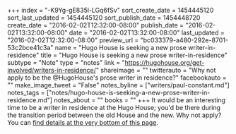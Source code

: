 +++
index = "-K9Yg-gE835l-LGq6fSv"
sort_create_date = 1454445120
sort_last_updated = 1454445120
sort_publish_date = 1454448720
create_date = "2016-02-02T12:32:00-08:00"
publish_date = "2016-02-02T13:32:00-08:00"
date = "2016-02-02T13:32:00-08:00"
last_updated = "2016-02-02T12:32:00-08:00"
preview_url = "bc033379-a480-292e-8701-53c2bce41c3a"
name = "Hugo House is seeking a new prose writer-in-residence"
title = "Hugo House is seeking a new prose writer-in-residence"
subtype = "Note"
type = "notes"
link = "https://hugohouse.org/get-involved/writers-in-residence/"
shareimage = ""
twitterauto = "Why not apply to be the @HugoHouse's prose writer in residence?"
facebookauto = ""
make_image_tweet = "False"
notes_byline = ["writers/paul-constant.md"]
notes_tags = ["notes/hugo-house-is-seeking-a-new-prose-writer-in-residence.md"]
notes_about = ""
books = ""
+++
It would be an interesting time to be a writer in residence at the Hugo House; you'd be there during the transition period between the old House and the new. Why not apply? You can [find details at the very bottom of this page](https://hugohouse.org/get-involved/writers-in-residence/).